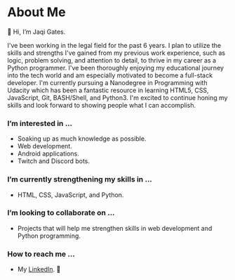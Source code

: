 # About Me
👋 Hi, I’m Jaqi Gates.

I've been working in the legal field for the past 6 years. I plan to utilize the skills and strengths I've gained from my previous work experience, such as logic, problem solving, and attention to detail, to thrive in my career as a Python programmer. I've been thoroughly enjoying my educational journey into the tech world and am especially motivated to become a full-stack developer. I'm currently pursuing a Nanodegree in Programming with Udacity which has been a fantastic resource in learning HTML5, CSS, JavaScript, Git, BASH/Shell, and Python3. I'm excited to continue honing my skills and look forward to showing people what I can accomplish.

### I’m interested in ...
- Soaking up as much knowledge as possible.
- Web development.
- Android applications.
- Twitch and Discord bots.

### I’m currently strengthening my skills in ...
- HTML, CSS, JavaScript, and Python.

### I’m looking to collaborate on ...
- Projects that will help me strengthen skills in web development and Python programming.

### How to reach me ...
- My [LinkedIn](https://www.linkedin.com/in/jaqi-gates/). 📨

<!---
JaqiGates/JaqiGates is a ✨ special ✨ repository because its `README.md` (this file) appears on your GitHub profile.
You can click the Preview link to take a look at your changes.
--->
